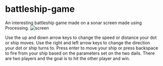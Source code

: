 # battleship-game
An interesting battleship game made on a sonar screen made using Processing.
![screen](https://github.com/user-attachments/assets/2a4e154b-6425-4776-adae-c656f96e2ca0)

Use the up and down arrow keys to change the speed or distance your dot or ship moves. Use the right and left arrow keys to change the direction your dot or ship turns to.
Press enter to move your ship or press backspace to fire from your ship based on the parameters set on the two dails.
There are two players and the goal is to hit the other player and win.
